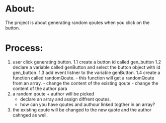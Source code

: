 # About:

The project is about generating random qoutes when you click on the button.

# Process:

1. user click generating button.
    1.1 create a button id called gen_button
    1.2 declare a variable called genButton and select the button object with id gen_button.
    1.3 add event listner to the variable genButton.
    1.4 create a function called randomQoute.
        - this function will get a randomQoute from an array. 
        - change the content of the existing qoute 
        - change the content of the author para
2. a random qoute + author will be picked
    - declare an array and assign diffrent qoutes. 
    - how can you have qoutes and authour linked togther in an array?
3. the existing qoute will be changed to the new quote and the author cahnged as well.
